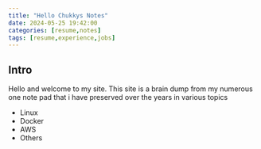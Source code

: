 ```yaml
---
title: "Hello Chukkys Notes"
date: 2024-05-25 19:42:00
categories: [resume,notes]
tags: [resume,experience,jobs]
---
```


## Intro

Hello and welcome to my site. 
This site is a brain dump from my numerous one note pad that i have preserved over the years in various topics


* Linux 
* Docker
* AWS
* Others